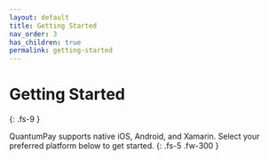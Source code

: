 ```yaml
---
layout: default
title: Getting Started
nav_order: 3
has_children: true
permalink: getting-started
---
```


# Getting Started
{: .fs-9 }

QuantumPay supports native iOS, Android, and Xamarin. Select your preferred platform below to get started.
{: .fs-5 .fw-300 }
